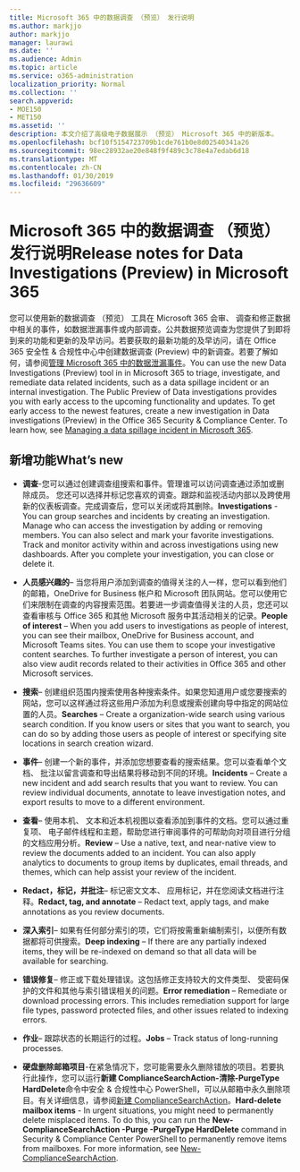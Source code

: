 ```yaml
---
title: Microsoft 365 中的数据调查 （预览） 发行说明
ms.author: markjjo
author: markjjo
manager: laurawi
ms.date: ''
ms.audience: Admin
ms.topic: article
ms.service: o365-administration
localization_priority: Normal
ms.collection: ''
search.appverid:
- MOE150
- MET150
ms.assetid: ''
description: 本文介绍了高级电子数据展示 （预览） Microsoft 365 中的新版本。
ms.openlocfilehash: bcf10f5154723709b1cde761b0e8d02540341a26
ms.sourcegitcommit: 98ec28932ae20e848f9f489c3c78e4a7edab6d18
ms.translationtype: MT
ms.contentlocale: zh-CN
ms.lasthandoff: 01/30/2019
ms.locfileid: "29636609"
---
```

# <a name="release-notes-for-data-investigations-preview-in-microsoft-365"></a><span data-ttu-id="98a83-103">Microsoft 365 中的数据调查 （预览） 发行说明</span><span class="sxs-lookup"><span data-stu-id="98a83-103">Release notes for Data Investigations (Preview) in Microsoft 365</span></span>

<span data-ttu-id="98a83-p101">您可以使用新的数据调查 （预览） 工具在 Microsoft 365 会审、 调查和修正数据中相关的事件，如数据泄漏事件或内部调查。公共数据预览调查为您提供了到即将到来的功能和更新的及早访问。若要获取的最新功能的及早访问，请在 Office 365 安全性 & 合规性中心中创建数据调查 (Preview) 中的新调查。若要了解如何，请参阅[管理 Microsoft 365 中的数据泄漏事件](manage-data-spillage-incidents.md)。</span><span class="sxs-lookup"><span data-stu-id="98a83-p101">You can use the new Data Investigations (Preview) tool in in Microsoft 365 to triage, investigate, and remediate data related incidents, such as a data spillage incident or an internal investigation. The Public Preview of Data investigations provides you with early access to the upcoming functionality and updates. To get early access to the newest features, create a new investigation in Data investigations (Preview) in the Office 365 Security & Compliance Center. To learn how, see [Managing a data spillage incident in Microsoft 365](manage-data-spillage-incidents.md).</span></span>

## <a name="whats-new"></a><span data-ttu-id="98a83-108">新增功能</span><span class="sxs-lookup"><span data-stu-id="98a83-108">What’s new</span></span> 

- <span data-ttu-id="98a83-p102">**调查**-您可以通过创建调查组搜索和事件。管理谁可以访问调查通过添加或删除成员。 您还可以选择并标记您喜欢的调查。跟踪和监视活动内部以及跨使用新的仪表板调查。完成调查后，您可以关闭或将其删除。</span><span class="sxs-lookup"><span data-stu-id="98a83-p102">**Investigations** - You can group searches and incidents by creating an investigation. Manage who can access the investigation by adding or removing members.  You can also select and mark your favorite investigations. Track and monitor activity within and across investigations using new dashboards. After you complete your investigation, you can close or delete it.</span></span>

- <span data-ttu-id="98a83-p103">**人员感兴趣的**– 当您将用户添加到调查的值得关注的人一样，您可以看到他们的邮箱，OneDrive for Business 帐户和 Microsoft 团队网站。您可以使用它们来限制在调查的内容搜索范围。若要进一步调查值得关注的人员，您还可以查看审核与 Office 365 和其他 Microsoft 服务中其活动相关的记录。</span><span class="sxs-lookup"><span data-stu-id="98a83-p103">**People of interest** – When you add users to investigations as people of interest, you can see their mailbox, OneDrive for Business account, and Microsoft Teams sites. You can use them to scope your investigative content searches. To further investigate a person of interest, you can also view audit records related to their activities in Office 365 and other Microsoft services.</span></span>

- <span data-ttu-id="98a83-p104">**搜索**– 创建组织范围内搜索使用各种搜索条件。如果您知道用户或您要搜索的网站，您可以这样通过将这些用户添加为利息或搜索创建向导中指定的网站位置的人员。</span><span class="sxs-lookup"><span data-stu-id="98a83-p104">**Searches** – Create a organization-wide search using various search condition. If you know users or sites that you want to search, you can do so by adding those users as people of interest or specifying site locations in search creation wizard.</span></span> 

- <span data-ttu-id="98a83-p105">**事件**– 创建一个新的事件，并添加您想要查看的搜索结果。您可以查看单个文档、 批注以留言调查和导出结果将移动到不同的环境。</span><span class="sxs-lookup"><span data-stu-id="98a83-p105">**Incidents** – Create a new incident and add search results that you want to review. You can review individual documents, annotate to leave investigation notes, and export results to move to a different environment.</span></span> 

- <span data-ttu-id="98a83-p106">**查看**– 使用本机、 文本和近本机视图以查看添加到事件的文档。您可以通过重复项、 电子邮件线程和主题，帮助您进行审阅事件的可帮助向对项目进行分组的文档应用分析。</span><span class="sxs-lookup"><span data-stu-id="98a83-p106">**Review** – Use a native, text, and near-native view to review the documents added to an incident. You can also apply analytics to documents to group items by duplicates, email threads, and themes, which can help assist your review of the incident.</span></span> 

- <span data-ttu-id="98a83-123">**Redact，标记，并批注**– 标记密文文本、 应用标记，并在您阅读文档进行注释。</span><span class="sxs-lookup"><span data-stu-id="98a83-123">**Redact, tag, and annotate** – Redact text, apply tags, and make annotations as you review documents.</span></span>
  
- <span data-ttu-id="98a83-124">**深入索引**– 如果有任何部分索引的项，它们将按需重新编制索引，以便所有数据都将可供搜索。</span><span class="sxs-lookup"><span data-stu-id="98a83-124">**Deep indexing** – If there are any partially indexed items, they will be re-indexed on demand so that all data will be available for searching.</span></span>

- <span data-ttu-id="98a83-p107">**错误修复**– 修正或下载处理错误。这包括修正支持较大的文件类型、 受密码保护的文件和其他与索引错误相关的问题。</span><span class="sxs-lookup"><span data-stu-id="98a83-p107">**Error remediation** – Remediate or download processing errors. This includes remediation support for large file types, password protected files, and other issues related to indexing errors.</span></span> 

- <span data-ttu-id="98a83-127">**作业**– 跟踪状态的长期运行的过程。</span><span class="sxs-lookup"><span data-stu-id="98a83-127">**Jobs** – Track status of long-running processes.</span></span>

- <span data-ttu-id="98a83-p108">**硬盘删除邮箱项目**-在紧急情况下，您可能需要永久删除错放的项目。若要执行此操作，您可以运行**新建 ComplianceSearchAction-清除-PurgeType HardDelete**命令中安全 & 合规性中心 PowerShell，可以从邮箱中永久删除项目。有关详细信息，请参阅[新建 ComplianceSearchAction](https://docs.microsoft.com/powershell/module/exchange/policy-and-compliance-content-search/new-compliancesearchaction)。</span><span class="sxs-lookup"><span data-stu-id="98a83-p108">**Hard-delete mailbox items** - In urgent situations, you might need to permanently delete misplaced items. To do this, you can run the **New-ComplianceSearchAction -Purge -PurgeType HardDelete** command in Security & Compliance Center PowerShell to permanently remove items from mailboxes. For more information, see [New-ComplianceSearchAction](https://docs.microsoft.com/powershell/module/exchange/policy-and-compliance-content-search/new-compliancesearchaction).</span></span>
